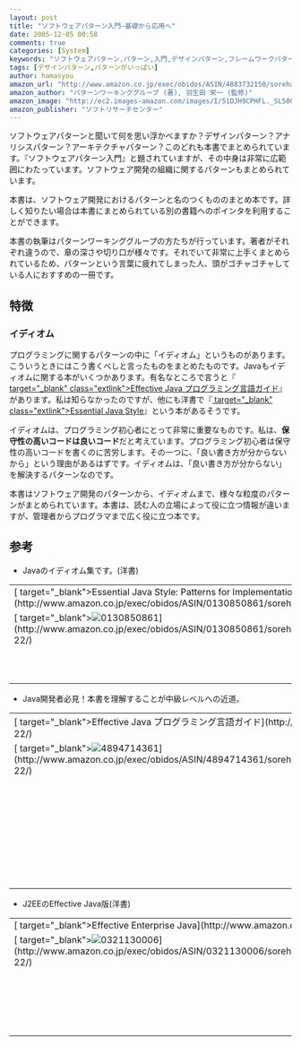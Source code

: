 ```yaml
---
layout: post
title: "ソフトウェアパターン入門―基礎から応用へ"
date: 2005-12-05 00:58
comments: true
categories: [System]
keywords: "ソフトウェアパターン,パターン,入門,デザインパターン,フレームワークパターン,パターンワーキンググループ"
tags: [デザインパターン,パターンがいっぱい]
author: hamasyou
amazon_url: "http://www.amazon.co.jp/exec/obidos/ASIN/4883732150/sorehabooks-22/249-3277344-6893969?%5Fencoding=UTF8&camp=247&link%5Fcode=xm2"
amazon_author: "パターンワーキンググループ (著), 羽生田 栄一 (監修)"
amazon_image: "http://ec2.images-amazon.com/images/I/51DJH9CPHFL._SL500_AA300_.jpg"
amazon_publisher: "ソフトリサーチセンター"
---
```


ソフトウェアパターンと聞いて何を思い浮かべますか？デザインパターン？アナリシスパターン？アーキテクチャパターン？このどれも本書でまとめられています。『ソフトウェアパターン入門』と題されていますが、その中身は非常に広範囲にわたっています。ソフトウェア開発の組織に関するパターンもまとめられています。

本書は、ソフトウェア開発におけるパターンと名のつくもののまとめ本です。詳しく知りたい場合は本書にまとめられている別の書籍へのポインタを利用することができます。

本書の執筆はパターンワーキンググループの方たちが行っています。著者がそれぞれ違うので、章の深さや切り口が様々です。それでいて非常に上手くまとめられているため、パターンという言葉に疲れてしまった人、頭がゴチャゴチャしている人におすすめの一冊です。


<!-- more -->

<h2>特徴</h2>

<h3>イディオム</h3>

プログラミングに関するパターンの中に「イディオム」というものがあります。こういうときにはこう書くべしと言ったものをまとめたものです。Javaもイディオムに関する本がいくつかあります。有名なところで言うと『[ target="_blank" class="extlink">Effective Java プログラミング言語ガイド](http://www.amazon.co.jp/exec/obidos/ASIN/4894714361/sorehabooks-22/249-3277344-6893969?%5Fencoding=UTF8&camp=247&link%5Fcode=xm2)』があります。私は知らなかったのですが、他にも洋書で『[ target="_blank" class="extlink">Essential Java Style](http://www.amazon.co.jp/exec/obidos/ASIN/0130850861/sorehabooks-22/249-3277344-6893969?%5Fencoding=UTF8&camp=247&link%5Fcode=xm2)』という本があるそうです。

イディオムは、プログラミング初心者にとって非常に重要なものです。私は、<strong>保守性の高いコードは良いコード</strong>だと考えています。プログラミング初心者は保守性の高いコードを書くのに苦労します。その一つに、「良い書き方が分からないから」という理由があるはずです。イディオムは、「良い書き方が分からない」を解決するパターンなのです。

本書はソフトウェア開発のパターンから、イディオムまで、様々な粒度のパターンがまとめられています。本書は、読む人の立場によって役に立つ情報が違いますが、管理者からプログラマまで広く役に立つ本です。

<h2>参考</h2>

+ Javaのイディオム集です。(洋書)
<div class="rakuten"><table  width="400" border="0" cellpadding="5"><tr><td colspan="2" >[ target="_blank">Essential Java Style: Patterns for Implementation (Ph/Ptr Essential Series)](http://www.amazon.co.jp/exec/obidos/ASIN/0130850861/sorehabooks-22/)</td></tr><tr><td valign="top">[ target="_blank"><img src="http://images.amazon.com/images/P/0130850861.01._SCMZZZZZZZ_.jpg"   border="0" alt="0130850861" />](http://www.amazon.co.jp/exec/obidos/ASIN/0130850861/sorehabooks-22/)</td><td valign="top" /><font size="-1">Jeff Langr <br /><br /><iframe scrolling="no" frameborder="0" width="200" height="40" hspace="0" vspace="0" marginheight="0" marginwidth="0" src="http://webservices.amazon.co.jp/onca/xml?Service=AWSECommerceService&SubscriptionId=0G91FPYVW6ZGWBH4Y9G2&AssociateTag=goodpic-22&Operation=ItemLookup&IdType=ASIN&ContentType=text/html&Page=1&ResponseGroup=Offers&ItemId=0130850861&Version=2004-10-04&Style=http://www.g-tools.net/xsl/priceFFFFFF.xsl"></iframe><br />[ target="_blank">Amazonで詳しく見る](http://www.amazon.co.jp/exec/obidos/ASIN/0130850861/sorehabooks-22/)</font><font size="-2">by [ >G-Tools](http://www.goodpic.com/mt/aws/index.html)</font></td></tr></table></div>

+ Java開発者必見！本書を理解することが中級レベルへの近道。
<div class="rakuten"><table width="400"  border="0" cellpadding="5"><tr><td colspan="2" >[ target="_blank">Effective Java プログラミング言語ガイド](http://www.amazon.co.jp/exec/obidos/ASIN/4894714361/sorehabooks-22/)</td></tr><tr><td valign="top">[ target="_blank"><img src="http://images.amazon.com/images/P/4894714361.09._SCMZZZZZZZ_.jpg"   border="0" alt="4894714361" />](http://www.amazon.co.jp/exec/obidos/ASIN/4894714361/sorehabooks-22/)</td><td valign="top" /><font size="-1">Joshua Bloch ジョシュア・ブロック <br /><br /><iframe scrolling="no" frameborder="0" width="200" height="40" hspace="0" vspace="0" marginheight="0" marginwidth="0" src="http://webservices.amazon.co.jp/onca/xml?Service=AWSECommerceService&SubscriptionId=0G91FPYVW6ZGWBH4Y9G2&AssociateTag=goodpic-22&Operation=ItemLookup&IdType=ASIN&ContentType=text/html&Page=1&ResponseGroup=Offers&ItemId=4894714361&Version=2004-10-04&Style=http://www.g-tools.net/xsl/priceFFFFFF.xsl"></iframe><br /><strong>おすすめ平均  </strong><img src="http://g-images.amazon.com/images/G/01/detail/stars-4-5.gif"   border="0" alt="star" /><br /><img src="http://g-images.amazon.com/images/G/01/detail/stars-5-0.gif"   border="0" alt="star" />J2EE版が欲しい<br /><img src="http://g-images.amazon.com/images/G/01/detail/stars-4-0.gif"   border="0" alt="star" />繰り返し読む覚悟<br /><img src="http://g-images.amazon.com/images/G/01/detail/stars-3-0.gif"   border="0" alt="star" />翻訳が・・・<br /><img src="http://g-images.amazon.com/images/G/01/detail/stars-4-0.gif"   border="0" alt="star" />中級レベル以上のJava開発者へ<br /><img src="http://g-images.amazon.com/images/G/01/detail/stars-5-0.gif"   border="0" alt="star" />上を目指す人の基礎固め<br /><br />[ target="_blank" />Amazonで詳しく見る](http://www.amazon.co.jp/exec/obidos/ASIN/4894714361/sorehabooks-22/)</font><font size="-2">by [ >G-Tools](http://www.goodpic.com/mt/aws/index.html)</font></td></tr></table></div>

+ J2EEのEffective Java版(洋書)
<div class="rakuten"><table width="400"  border="0" cellpadding="5"><tr><td colspan="2" >[ target="_blank">Effective Enterprise Java](http://www.amazon.co.jp/exec/obidos/ASIN/0321130006/sorehabooks-22/)</td></tr><tr><td valign="top">[ target="_blank"><img src="http://images.amazon.com/images/P/0321130006.01._SCMZZZZZZZ_.jpg"   border="0" alt="0321130006" />](http://www.amazon.co.jp/exec/obidos/ASIN/0321130006/sorehabooks-22/)</td><td valign="top" /><font size="-1">Ted Neward <br /><br /><iframe scrolling="no" frameborder="0" width="200" height="40" hspace="0" vspace="0" marginheight="0" marginwidth="0" src="http://webservices.amazon.co.jp/onca/xml?Service=AWSECommerceService&SubscriptionId=0G91FPYVW6ZGWBH4Y9G2&AssociateTag=goodpic-22&Operation=ItemLookup&IdType=ASIN&ContentType=text/html&Page=1&ResponseGroup=Offers&ItemId=0321130006&Version=2004-10-04&Style=http://www.g-tools.net/xsl/priceFFFFFF.xsl"></iframe><br /><strong>おすすめ平均  </strong><img src="http://g-images.amazon.com/images/G/01/detail/stars-3-0.gif"   border="0" alt="star" /><br /><img src="http://g-images.amazon.com/images/G/01/detail/stars-3-0.gif"   border="0" alt="star" />図が一切なく、見ずらい<br /><br />[ target="_blank" />Amazonで詳しく見る](http://www.amazon.co.jp/exec/obidos/ASIN/0321130006/sorehabooks-22/)</font><font size="-2">by [ >G-Tools](http://www.goodpic.com/mt/aws/index.html)</font></td></tr></table></div>




